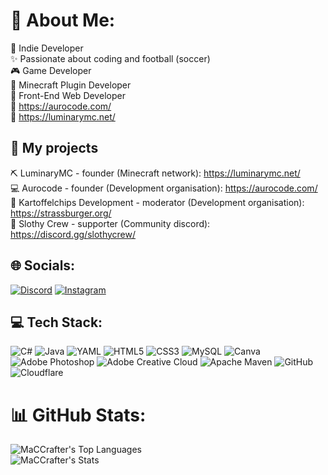 # 💫 About Me:
🚀 Indie Developer<br>✨ Passionate about coding and football (soccer)<br>🎮 Game Developer<br>🌲 Minecraft Plugin Developer<br>📰 Front-End Web Developer<br>🔗 https://aurocode.com/<br>🔗 https://luminarymc.net/

## 📂 My projects
⛏️ LuminaryMC - founder (Minecraft network): https://luminarymc.net/ <br>
💻 Aurocode - founder (Development organisation): https://aurocode.com/ <br>
🥔 Kartoffelchips Development - moderator (Development organisation): https://strassburger.org/ <br>
🦥 Slothy Crew - supporter (Community discord): https://discord.gg/slothycrew/

## 🌐 Socials:
[![Discord](https://img.shields.io/badge/Discord-%237289DA.svg?logo=discord&logoColor=white)](https://discord.gg/99F2cQ2qZd) [![Instagram](https://img.shields.io/badge/Instagram-%23E4405F.svg?logo=Instagram&logoColor=white)](https://instagram.com/_aurorus_aurorus) 

## 💻 Tech Stack:
![C#](https://img.shields.io/badge/c%23-%23239120.svg?style=for-the-badge&logo=csharp&logoColor=white) ![Java](https://img.shields.io/badge/java-%23ED8B00.svg?style=for-the-badge&logo=openjdk&logoColor=white) ![YAML](https://img.shields.io/badge/yaml-%23ffffff.svg?style=for-the-badge&logo=yaml&logoColor=151515) ![HTML5](https://img.shields.io/badge/html5-%23E34F26.svg?style=for-the-badge&logo=html5&logoColor=white) ![CSS3](https://img.shields.io/badge/css3-%231572B6.svg?style=for-the-badge&logo=css3&logoColor=white) ![MySQL](https://img.shields.io/badge/mysql-4479A1.svg?style=for-the-badge&logo=mysql&logoColor=white) ![Canva](https://img.shields.io/badge/Canva-%2300C4CC.svg?style=for-the-badge&logo=Canva&logoColor=white) ![Adobe Photoshop](https://img.shields.io/badge/adobe%20photoshop-%2331A8FF.svg?style=for-the-badge&logo=adobe%20photoshop&logoColor=white) ![Adobe Creative Cloud](https://img.shields.io/badge/Adobe%20Creative%20Cloud-DA1F26.svg?style=for-the-badge&logo=Adobe%20Creative%20Cloud&logoColor=white) ![Apache Maven](https://img.shields.io/badge/Apache%20Maven-C71A36?style=for-the-badge&logo=Apache%20Maven&logoColor=white) ![GitHub](https://img.shields.io/badge/github-%23121011.svg?style=for-the-badge&logo=github&logoColor=white) ![Cloudflare](https://img.shields.io/badge/Cloudflare-F38020?style=for-the-badge&logo=Cloudflare&logoColor=white)
# 📊 GitHub Stats:
![MaCCrafter's Top Languages](https://github-readme-stats.vercel.app/api/top-langs/?username=MaCCrafter&theme=midnight-purple&show_icons=true&hide_border=true&layout=compact) <br>
![MaCCrafter's Stats](https://github-readme-stats.vercel.app/api?username=MaCCrafter&theme=midnight-purple&show_icons=true&hide_border=true&count_private=true)
